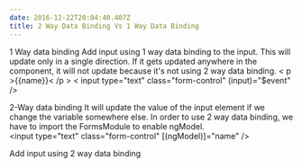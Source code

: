 ```yaml
---
date: 2016-12-22T20:04:40.407Z
title: 2 Way Data Binding Vs 1 Way Data Binding
---
```

1 Way data binding
Add input using 1 way data binding to the input.  This will update only in a single direction.  If it gets updated anywhere in the component, it will not update because it's not using 2 way data binding.
< p >{{name}}< /p >
< input type="text" class="form-control" (input)="$event" />

2-Way data binding
It will update the value of the input element if we change the variable somewhere else.  In order to use 2 way data binding, we have to import the FormsModule to enable ngModel.  
<input type="text" class="form-control" [(ngModel)]="name" />

Add input using 2 way data binding

